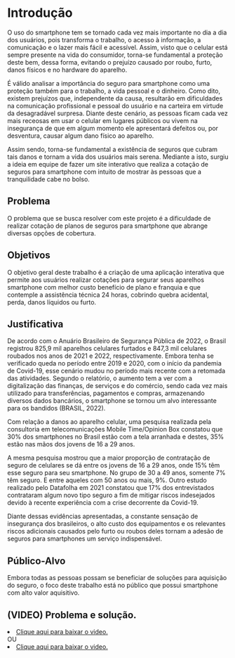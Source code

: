 # Introdução

O uso do smartphone tem se tornado cada vez mais importante no dia a dia dos usuários, pois transforma o trabalho, o acesso à informação, a comunicação e o lazer mais fácil e acessível. Assim, visto que o celular está sempre presente na vida do consumidor, torna-se fundamental a proteção deste bem, dessa forma, evitando o prejuízo causado por roubo, furto, danos físicos e no hardware do aparelho.

É válido analisar a importância do seguro para smartphone como uma proteção também para o trabalho, a vida pessoal e o dinheiro. Como dito, existem prejuízos que, independente da causa, resultarão em dificuldades na comunicação profissional e pessoal do usuário e na carteira em virtude da desagradável surpresa. Diante deste cenário, as pessoas ficam cada vez mais receosas em usar o celular em lugares públicos ou vivem na insegurança de que em algum momento ele apresentará defeitos ou, por desventura, causar algum dano físico ao aparelho. 

Assim sendo, torna-se fundamental a existência de seguros que cubram tais danos e tornam a vida dos usuários mais serena. Mediante a isto, surgiu a ideia em equipe de fazer um site interativo que realiza a cotação de seguros para smartphone com intuito de mostrar às pessoas que a tranquilidade cabe no bolso. 

## Problema
O problema que se busca resolver com este projeto é a dificuldade de realizar cotação de planos de seguros para smartphone que abrange diversas opções de cobertura.

## Objetivos

O objetivo geral deste trabalho é a criação de uma aplicação interativa que permite aos usuários realizar cotações para segurar seus aparelhos smartphone com melhor custo benefício de plano e franquia e que contemple a assistência técnica 24 horas, cobrindo quebra acidental, perda, danos líquidos ou furto. 

## Justificativa

De acordo com o Anuário Brasileiro de Segurança Pública de 2022, o Brasil registrou 825,9 mil aparelhos celulares furtados e 847,3 mil celulares roubados nos anos de 2021 e 2022, respectivamente. Embora tenha se verificado queda no período entre 2019 e 2020, com o início da pandemia de Covid-19, esse cenário mudou no período mais recente com a retomada das atividades. Segundo o relatório, o aumento tem a ver com a digitalização das finanças, de serviços e do comércio, sendo cada vez mais utilizado para transferências, pagamentos e compras, armazenando diversos dados bancários, o smartphone se tornou um alvo interessante para os bandidos (BRASIL, 2022).

Com relação a danos ao aparelho celular, uma pesquisa realizada pela consultoria em telecomunicações Mobile Time/Opinion Box constatou que 30% dos smartphones no Brasil estão com a tela arranhada e destes, 35% estão nas mãos dos jovens de 16 a 29 anos. 

A mesma pesquisa mostrou que a maior proporção de contratação de seguro de celulares se dá entre os jovens de 16 a 29 anos, onde 15% têm esse seguro para seu smartphone. No grupo de 30 a 49 anos, somente 7% têm seguro. E entre aqueles com 50 anos ou mais, 9%. Outro estudo realizado pelo Datafolha em 2021 constatou que 17% dos entrevistados contrataram algum novo tipo seguro a fim de mitigar riscos indesejados devido à recente experiência com a crise decorrente da Covid-19. 

Diante dessas evidências apresentadas, a constante sensação de insegurança dos brasileiros, o alto custo dos equipamentos e os relevantes riscos adicionais causados pelo furto ou roubos deles tornam a adesão de seguros para smartphones um serviço indispensável.


## Público-Alvo

Embora todas as pessoas possam se beneficiar de soluções para aquisição do seguro, o foco deste trabalho está no público que possui smartphone com alto valor aquisitivo.


## (VIDEO) Problema e solução.
<li><a href="presentation/apresentacaoSeguro.mp4"> Clique aqui para baixar o video. </a></li>
OU
<li><a href="https://drive.google.com/file/d/1A_DAoaRFDwRK2udh6EQ2VF0vo0GgwAUG/view?usp=drivesdk"> Clique aqui para baixar o video. </a></li>
